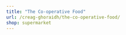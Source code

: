 ```yaml
---
title: "The Co-operative Food"
url: /creag-ghoraidh/the-co-operative-food/
shop: supermarket
---
```

